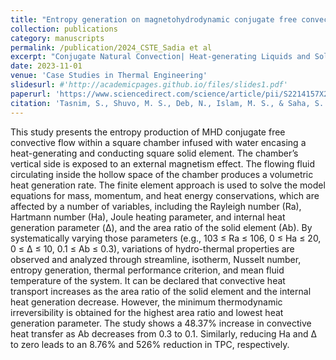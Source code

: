 ```yaml
---
title: "Entropy generation on magnetohydrodynamic conjugate free convection with Joule heating of heat-generating liquid and solid element inside a chamber "
collection: publications
category: manuscripts
permalink: /publication/2024_CSTE_Sadia et al
excerpt: "Conjugate Natural Convection| Heat-generating Liquids and Solid"
date: 2023-11-01
venue: 'Case Studies in Thermal Engineering'
slidesurl: #'http://academicpages.github.io/files/slides1.pdf'
paperurl: 'https://www.sciencedirect.com/science/article/pii/S2214157X23010171'
citation: 'Tasnim, S., Shuvo, M. S., Deb, N., Islam, M. S., & Saha, S. (2023). Entropy generation on magnetohydrodynamic conjugate free convection with Joule heating of heat-generating liquid and solid element inside a chamber. Case Studies in Thermal Engineering, 52, 103711.'
---
```


This study presents the entropy production of MHD conjugate free convective flow within a square chamber infused with water encasing a heat-generating and conducting square solid element. The chamber’s vertical side is exposed to an external magnetism effect. The flowing fluid circulating inside the hollow space of the chamber produces a volumetric heat generation rate. The finite element approach is used to solve the model equations for mass, momentum, and heat energy conservations, which are affected by a number of variables, including the Rayleigh number (Ra), Hartmann number (Ha), Joule heating parameter, and internal heat generation parameter (Δ), and the area ratio of the solid element (Ab). By systematically varying those parameters (e.g., 103 ≤ Ra ≤ 106, 0 ≤ Ha ≤ 20, 0 ≤ Δ ≤ 10, 0.1 ≤ Ab ≤ 0.3), variations of hydro-thermal properties are observed and analyzed through streamline, isotherm, Nusselt number, entropy generation, thermal performance criterion, and mean fluid temperature of the system. It can be declared that convective heat transport increases as the area ratio of the solid element and the internal heat generation decrease. However, the minimum thermodynamic irreversibility is obtained for the highest area ratio and lowest heat generation parameter. The study shows a 48.37% increase in convective heat transfer as Ab decreases from 0.3 to 0.1. Similarly, reducing Ha and Δ to zero leads to an 8.76% and 526% reduction in TPC, respectively.
